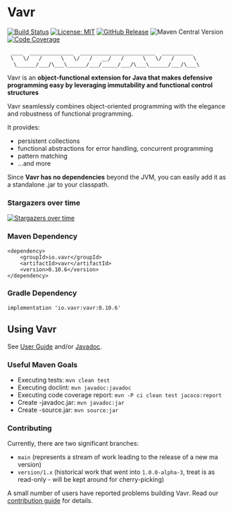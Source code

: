 # Vavr

[![Build Status](https://github.com/vavr-io/vavr/actions/workflows/ci.yml/badge.svg)](https://github.com/vavr-io/vavr/actions/workflows/ci.yml)
[![License: MIT](https://img.shields.io/badge/License-MIT-yellow.svg?style=flat-square)](https://opensource.org/licenses/MIT)
[![GitHub Release](https://img.shields.io/github/release/vavr-io/vavr.svg?style=flat-square)](https://github.com/vavr-io/vavr/releases)
![Maven Central Version](https://img.shields.io/maven-central/v/io.vavr/vavr?versionPrefix=0)
[![Code Coverage](https://codecov.io/gh/vavr-io/vavr/branch/master/graph/badge.svg)](https://codecov.io/gh/vavr-io/vavr)

```text
 ____  ______________  ________________________  __________
 \   \/   /      \   \/   /   __/   /      \   \/   /      \
  \______/___/\___\______/___/_____/___/\___\______/___/\___\
```

Vavr is an **object-functional extension for Java that makes defensive programming easy by leveraging immutability and functional control structures**

Vavr seamlessly combines object-oriented programming with the elegance and robustness of functional programming. 

It provides:
* persistent collections
* functional abstractions for error handling, concurrent programming
* pattern matching
* ...and more

Since **Vavr has no dependencies** beyond the JVM, you can easily add it as a standalone .jar to your classpath.

### Stargazers over time
[![Stargazers over time](https://starchart.cc/vavr-io/vavr.svg?variant=adaptive)](https://starchart.cc/vavr-io/vavr)

### Maven Dependency

    <dependency>
        <groupId>io.vavr</groupId>
        <artifactId>vavr</artifactId>
        <version>0.10.6</version>
    </dependency>

### Gradle Dependency

    implementation 'io.vavr:vavr:0.10.6'

## Using Vavr

See [User Guide](http://docs.vavr.io) and/or [Javadoc](http://www.javadoc.io/doc/io.vavr/vavr).

### Useful Maven Goals

* Executing tests: `mvn clean test`
* Executing doclint: `mvn javadoc:javadoc`
* Executing code coverage report: `mvn -P ci clean test jacoco:report`
* Create -javadoc.jar: `mvn javadoc:jar`
* Create -source.jar: `mvn source:jar`

### Contributing

Currently, there are two significant branches:
- `main` (represents a stream of work leading to the release of a new ma version)
- `version/1.x` (historical work that went into `1.0.0-alpha-3`, treat is as read-only - will be kept around for cherry-picking)

A small number of users have reported problems building Vavr. Read our [contribution guide](./CONTRIBUTING.md) for details.
